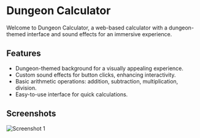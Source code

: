 # Dungeon Calculator

Welcome to Dungeon Calculator, a web-based calculator with a dungeon-themed interface and sound effects for an immersive experience.

## Features

- Dungeon-themed background for a visually appealing experience.
- Custom sound effects for button clicks, enhancing interactivity.
- Basic arithmetic operations: addition, subtraction, multiplication, division.
- Easy-to-use interface for quick calculations.

## Screenshots

![Screenshot 1]([link-to-screenshot-1](https://www.canva.com/design/DAF9K25MmmE/9-CTe0jq8Tly1FLwuTuumg/edit?utm_content=DAF9K25MmmE&utm_campaign=designshare&utm_medium=link2&utm_source=sharebutton)https://www.canva.com/design/DAF9K25MmmE/9-CTe0jq8Tly1FLwuTuumg/edit?utm_content=DAF9K25MmmE&utm_campaign=designshare&utm_medium=link2&utm_source=sharebutton)

